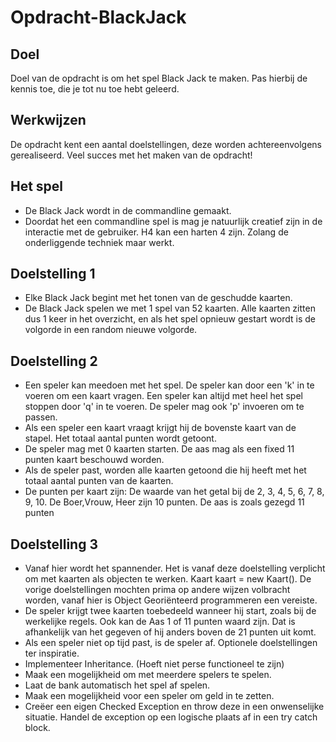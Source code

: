 # Opdracht-BlackJack

## Doel

Doel van de opdracht is om het spel Black Jack te maken. Pas hierbij de kennis toe, die je tot nu toe
hebt geleerd.
## Werkwijzen

De opdracht kent een aantal doelstellingen, deze worden achtereenvolgens gerealiseerd.
Veel succes met het maken van de opdracht!
## Het spel

- De Black Jack wordt in de commandline gemaakt.
- Doordat het een commandline spel is mag je natuurlijk creatief zijn in de interactie met de
gebruiker. H4 kan een harten 4 zijn. Zolang de onderliggende techniek maar werkt.
## Doelstelling 1
- Elke Black Jack begint met het tonen van de geschudde kaarten.
- De Black Jack spelen we met 1 spel van 52 kaarten. Alle kaarten zitten dus 1 keer in het
overzicht, en als het spel opnieuw gestart wordt is de volgorde in een random nieuwe
volgorde.
## Doelstelling 2
- Een speler kan meedoen met het spel. De speler kan door een 'k' in te voeren om een kaart
vragen. Een speler kan altijd met heel het spel stoppen door 'q' in te voeren. De speler mag
ook 'p' invoeren om te passen.
- Als een speler een kaart vraagt krijgt hij de bovenste kaart van de stapel. Het totaal aantal
punten wordt getoont.
- De speler mag met 0 kaarten starten. De aas mag als een fixed 11 punten kaart beschouwd
worden.
- Als de speler past, worden alle kaarten getoond die hij heeft met het totaal aantal punten van
de kaarten.
- De punten per kaart zijn: De waarde van het getal bij de 2, 3, 4, 5, 6, 7, 8, 9, 10. De Boer,Vrouw, Heer zijn 10 punten. De aas is zoals gezegd 11 punten
## Doelstelling 3
- Vanaf hier wordt het spannender. Het is vanaf deze doelstelling verplicht om met kaarten als
objecten te werken. Kaart kaart = new Kaart(). De vorige doelstellingen mochten prima op
andere wijzen volbracht worden, vanaf hier is Object Georiënteerd programmeren een
vereiste.
- De speler krijgt twee kaarten toebedeeld wanneer hij start, zoals bij de werkelijke regels. Ook
kan de Aas 1 of 11 punten waard zijn. Dat is afhankelijk van het gegeven of hij anders boven
de 21 punten uit komt.
- Als een speler niet op tijd past, is de speler af.
Optionele doelstellingen ter inspiratie.
- Implementeer Inheritance. (Hoeft niet perse functioneel te zijn)
- Maak een mogelijkheid om met meerdere spelers te spelen.
- Laat de bank automatisch het spel af spelen.
- Maak een mogelijkheid voor een speler om geld in te zetten.
- Creëer een eigen Checked Exception en throw deze in een onwenselijke situatie. Handel de
exception op een logische plaats af in een try catch block.

